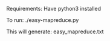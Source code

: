 Requirements: Have python3 installed

To run: ./easy-mapreduce.py <input-file>

This will generate: easy_mapreduce.txt
